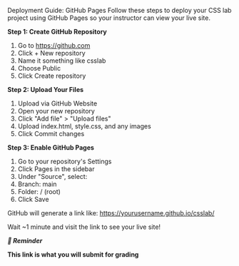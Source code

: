 Deployment Guide: GitHub Pages
Follow these steps to deploy your CSS lab project using GitHub Pages so your instructor can view your live site.

**Step 1: Create GitHub Repository**

1. Go to https://github.com
2. Click + New repository
3. Name it something like csslab
4. Choose Public
5. Click Create repository

**Step 2: Upload Your Files**
1. Upload via GitHub Website
2. Open your new repository
3. Click "Add file" > "Upload files"
4. Upload index.html, style.css, and any images
5. Click Commit changes

**Step 3: Enable GitHub Pages**
1. Go to your repository's Settings
2. Click Pages in the sidebar
3. Under "Source", select:
4. Branch: main
5. Folder: / (root)
6. Click Save

GitHub will generate a link like:
https://yourusername.github.io/csslab/

Wait ~1 minute and visit the link to see your live site!

_**📝 Reminder**_

**This link is what you will submit for grading**


